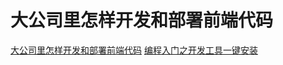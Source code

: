 # 大公司里怎样开发和部署前端代码

[大公司里怎样开发和部署前端代码](https://www.zhihu.com/question/20790576)
[编程入门之开发工具一键安装](https://my.oschina.net/TechQuery/blog/2877646?from=groupmessage)
